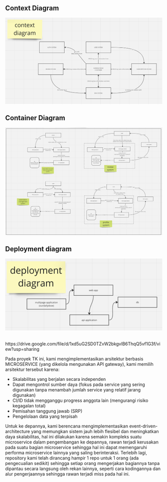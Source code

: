 ## Context Diagram
![alt text](image.png)
<br>

## Container Diagram
![alt text](image-2.png)
<br>

## Deployment diagram
![alt text](image-3.png)

<br>
https://drive.google.com/file/d/1xd5uG2SD0TZvW2bkgvlB6ThqQ5vf1G3f/view?usp=sharing

Pada proyek TK ini, kami mengimplementasikan arsitektur berbasis MICROSERVICE (yang dikelola mengunakan API gateway), kami memilih arsitektur tersebut karena:
- Skalabilitas yang berjalan secara independen
- Dapat mengontrol sumber daya (fokus pada service yang sering digunakan tanpa menambah jumlah service yang relatif jarang digunakan)
- CI/ID tidak mengganggu progress anggota lain (mengurangi risiko kegagalan total)
- Pemisahan tanggung jawab (SRP)
- Pengelolaan data yang terpisah

Untuk ke depannya, kami berencana mengimplementasikan event-driven-architecture yang memungkan sistem jauh lebih flesibel dan meningkatkan daya skalabilitas, hal ini dilakukan karena semakin kompleks suatu microservice dalam pengembangan ke depannya, rawan terjadi kerusakan pada suatu bagian microservice sehingga hal ini dapat memengaruhi performa microservice lainnya yang saling berinteraksi. Terlebih lagi, repository kami telah dirancang hampir 1 repo untuk 1 orang (ada pengecualian sedikit) sehingga setiap orang mengerjakan bagiannya tanpa dipantau secara langsung oleh rekan lainnya, seperti cara kodingannya dan alur pengerjaannya sehingga rawan terjadi miss pada hal ini.
